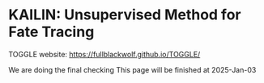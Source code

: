 # KAILIN: Unsupervised Method for Fate Tracing

TOGGLE website:
https://fullblackwolf.github.io/TOGGLE/

We are doing the final checking
This page will be finished at 2025-Jan-03
